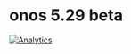 # onos 5.29 beta

[![Analytics](https://ga-beacon.appspot.com/UA-45976563-3/welcome-page)](https://github.com/igrigorik/ga-beacon)



